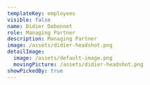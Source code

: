 ```yaml
---
templateKey: employees
visible: false
name: Didier Debonnet
role: Managing Partner
description: Managing Partner
image: /assets/didier-headshot.png
detailImage:
  image: /assets/default-image.png
  movingPicture: /assets/didier-headshot.png
showPickedBy: true
---
```

